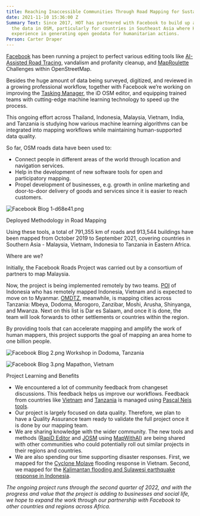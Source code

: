 ```yaml
---
title: Reaching Inaccessible Communities Through Road Mapping for Sustainable Development
date: 2021-11-10 15:36:00 Z
Summary Text: Since 2017, HOT has partnered with Facebook to build up and improve
  the data in OSM, particularly for countries in Southeast Asia where HOT has extensive
  experience in generating open geodata for humanitarian actions.
Person: Carter Draper
---
```


[Facebook](https://wiki.openstreetmap.org/wiki/Facebook_(company)) has been running a project to perfect various editing tools like [AI-Assisted Road Tracing](https://wiki.openstreetmap.org/wiki/Organised_Editing/Activities/Facebook#Sub-contracted_Teams), vandalism and profanity cleanup, and [MapRoulette](https://maproulette.org/) Challenges within OpenStreetMap.

Besides the huge amount of data being surveyed, digitized, and reviewed in a growing professional workflow, together with Facebook we’re working on improving the [Tasking Manager](https://tasks.hotosm.org/), the iD OSM editor, and equipping trained teams with cutting-edge machine learning technology to speed up the process.

This ongoing effort across Thailand, Indonesia, Malaysia, Vietnam, India, and Tanzania is studying how various machine learning algorithms can be integrated into mapping workflows while maintaining human-supported data quality.

So far, OSM roads data have been used to:
* Connect people in different areas of the world through location and navigation services.
* Help in the development of new software tools for open and participatory mapping.
* Propel development of businesses, e.g. growth in online marketing and door-to-door delivery of goods and services since it is easier to reach customers.

![Facebook Blog 1-d68e41.png](/uploads/Facebook%20Blog%201-d68e41.png)

Deployed Methodology in Road Mapping

Using these tools, a total of 791,355 km of roads and 913,544 buildings have been mapped from October 2019 to September 2021, covering countries in Southern Asia - Malaysia, Vietnam, Indonesia to Tanzania in Eastern Africa.

Where are we?

Initially, the Facebook Roads Project was carried out by a consortium of partners to map Malaysia.

Now, the project is being implemented remotely by two teams. [POI](https://openstreetmap.or.id/en/#) of Indonesia who has remotely mapped Indonesia, Vietnam and is expected to move on to Myanmar. [OMDTZ](https://www.omdtz.or.tz/), meanwhile, is mapping cities across Tanzania: Mbeya, Dodoma, Morogoro, Zanzibar, Moshi, Arusha, Shinyanga, and Mwanza. Next on this list is Dar es Salaam, and once it is done, the team will look forwards to other settlements or countries within the region.

By providing tools that can accelerate mapping and amplify the work of human mappers, this project supports the goal of mapping an area home to one billion people.

![Facebook Blog 2.png](/uploads/Facebook%20Blog%202.png)
Workshop in Dodoma, Tanzania 

![Facebook Blog 3.png](/uploads/Facebook%20Blog%203.png)
Mapathon, Vietnam

Project Learning and Benefits
* We encountered a lot of community feedback from changeset discussions. This feedback helps us improve our workflows. Feedback from countries like [Vietnam](https://www.openstreetmap.org/changeset/61700324) and [Tanzania](https://www.openstreetmap.org/changeset/97967115#map=15/-3.7186/36.7254) is managed using [Pascal Neis tools](https://resultmaps.neis-one.org/osm-discussions#1/-8/9).
* Our project is largely focused on data quality. Therefore, we plan to have a Quality Assurance team ready to validate the full project once it is done by our mapping team.
* We are sharing knowledge with the wider community. The new tools and methods ([RapiD Editor](https://mapwith.ai/rapid#background=Maxar-Premium&disable_features=boundaries&map=2.00/0.0/0.0) and [JOSM](https://josm.openstreetmap.de/) using [MapWithAI](https://mapwith.ai/#14/-7.02455/110.34703)) are being shared with other communities who could potentially roll out similar projects in their regions and countries.
* We are also spending our time supporting disaster responses. First, we mapped for the [Cyclone Molave](https://tasks.hotosm.org/projects/9734#description) flooding response in Vietnam. Second, we mapped for the [Kalimantan flooding and Sulawesi earthquake response in Indonesia](https://tasks-indonesia.hotosm.org/explore).

*The ongoing project runs through the second quarter of 2022, and with the progress and value that the project is adding to businesses and social life, we hope to expand the work through our partnership with Facebook to other countries and regions across Africa.*


